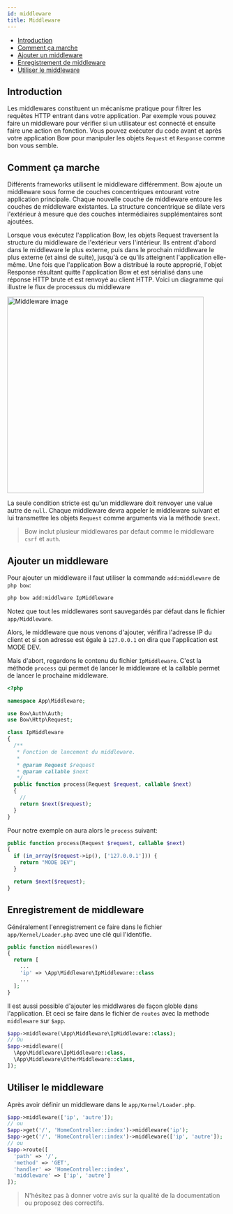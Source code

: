 ```yaml
---
id: middleware
title: Middleware
---
```


- [Introduction](#introduction)
- [Comment ça marche](#comment-ca-marche)
- [Ajouter un middleware](#ajouter-un-middleware)
- [Enregistrement de middleware](#enregistrement-de-middleware)
- [Utiliser le middleware](#utiliser-le-middleware)

## Introduction

Les middlewares constituent un mécanisme pratique pour filtrer les requêtes HTTP entrant dans votre application. Par exemple vous pouvez faire un middleware pour vérifier si un utilisateur est connecté et ensuite faire une action en fonction. Vous pouvez exécuter du code avant et après votre application Bow pour manipuler les objets `Request` et `Response` comme bon vous semble.

<script id="asciicast-bfTIiqg1ew9x1QRxeMTufxJJU" src="https://asciinema.org/a/bfTIiqg1ew9x1QRxeMTufxJJU.js" data-speed="2"  async></script>

## Comment ça marche

Différents frameworks utilisent le middleware différemment. Bow ajoute un middleware sous forme de couches concentriques entourant votre application principale. Chaque nouvelle couche de middleware entoure les couches de middleware existantes. La structure concentrique se dilate vers l'extérieur à mesure que des couches intermédiaires supplémentaires sont ajoutées.

Lorsque vous exécutez l'application Bow, les objets Request traversent la structure du middleware de l'extérieur vers l'intérieur. Ils entrent d'abord dans le middleware le plus externe, puis dans le prochain middleware le plus externe (et ainsi de suite), jusqu'à ce qu'ils atteignent l'application elle-même. Une fois que l'application Bow a distribué la route approprié, l'objet Response résultant quitte l'application Bow et est sérialisé dans une réponse HTTP brute et est renvoyé au client HTTP. Voici un diagramme qui illustre le flux de processus du middleware

<img src="/img/arrow.png" alt="Middleware image" width="450"/>

La seule condition stricte est qu'un middleware doit renvoyer une value autre de `null`. Chaque middleware devra appeler le middleware suivant et lui transmettre les objets `Request` comme arguments via la méthode `$next`.

> Bow inclut plusieur middlewares par defaut comme le middleware `csrf` et `auth`.

## Ajouter un middleware

Pour ajouter un middleware il faut utiliser la commande `add:middleware` de `php bow`:

```sh
php bow add:middlware IpMiddleware
```

Notez que tout les middlewares sont sauvegardés par défaut dans le fichier `app/Middleware`.

Alors, le middleware que nous venons d'ajouter, vérifira l'adresse IP du client et si son adresse est égale à `127.0.0.1` on dira que l'application est MODE DEV.

Mais d'abort, regardons le contenu du fichier `IpMiddleware`. C'est la méthode `process` qui permet de lancer le middleware et la callable permet de lancer le prochaine middleware.

```php
<?php

namespace App\Middleware;

use Bow\Auth\Auth;
use Bow\Http\Request;

class IpMiddleware
{
  /**
   * Fonction de lancement du middleware.
   *
   * @param Request $request
   * @param callable $next
   */
  public function process(Request $request, callable $next)
  {
    //
    return $next($request);
  }
}
```

Pour notre exemple on aura alors le `process` suivant:

```php
public function process(Request $request, callable $next)
{
  if (in_array($request->ip(), ['127.0.0.1'])) {
    return "MODE DEV";
  }

  return $next($request);
}
```

## Enregistrement de middleware

Généralement l'enregistrement ce faire dans le fichier `app/Kernel/Loader.php` avec une clé qui l'identifie.

```php
public function middlewares()
{
  return [
    ...
    'ip' => \App\Middleware\IpMiddleware::class
    ...
  ];
}
```

Il est aussi possible d'ajouter les middlwares de façon globle dans l'application. Et ceci se faire dans le fichier de `routes` avec la methode `middleware` sur `$app`.

```php
$app->middleware(\App\Middleware\IpMiddleware::class);
// Ou
$app->middleware([
  \App\Middleware\IpMiddleware::class,
  \App\Middleware\OtherMiddleware::class,
]);
```

## Utiliser le middleware

Après avoir définir un middleware dans le `app/Kernel/Loader.php`.

```php
$app->middleware(['ip', 'autre']);
// ou
$app->get('/', 'HomeController::index')->middleware('ip');
$app->get('/', 'HomeController::index')->middleware(['ip', 'autre']);
// ou
$app->route([
  'path' => '/',
  'method' => 'GET',
  'handler' => 'HomeController::index',
  'middleware' => ['ip', 'autre']
]);
```

> N'hésitez pas à donner votre avis sur la qualité de la documentation ou proposez des correctifs.
